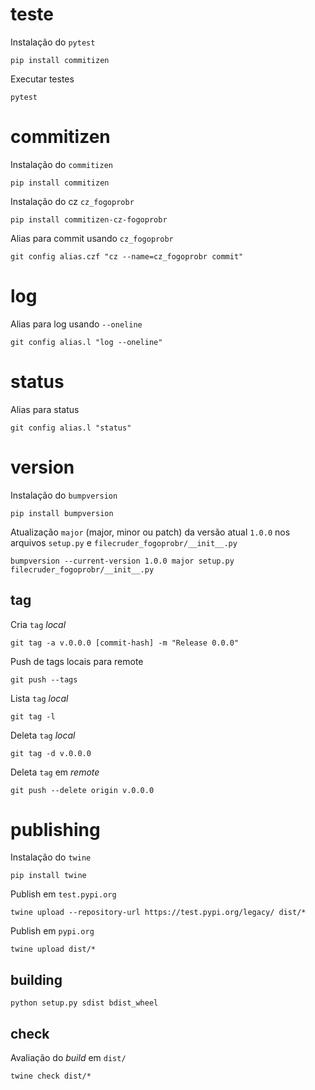 # teste

Instalação do ```pytest```
```
pip install commitizen
```

Executar testes
```
pytest
```

# commitizen

Instalação do ```commitizen```
```
pip install commitizen
```

Instalação do cz ```cz_fogoprobr```
```
pip install commitizen-cz-fogoprobr
```

Alias para commit usando ```cz_fogoprobr```
```
git config alias.czf "cz --name=cz_fogoprobr commit"
```

# log

Alias para log usando ```--oneline```
```
git config alias.l "log --oneline"
```

# status

Alias para status
```
git config alias.l "status"
```

# version

Instalação do ```bumpversion```
```
pip install bumpversion
```

Atualização ```major``` (major, minor ou patch) da versão atual ```1.0.0``` nos arquivos ```setup.py``` e ```filecruder_fogoprobr/__init__.py```
```
bumpversion --current-version 1.0.0 major setup.py filecruder_fogoprobr/__init__.py
```

## tag

Cria ```tag``` *local*
```
git tag -a v.0.0.0 [commit-hash] -m "Release 0.0.0"
```

Push de tags locais para remote
```
git push --tags
```

Lista ```tag``` *local*
```
git tag -l
```

Deleta ```tag``` *local*
```
git tag -d v.0.0.0
```

Deleta ```tag``` em *remote*
```
git push --delete origin v.0.0.0
```

# publishing

Instalação do ```twine```
```
pip install twine
```

Publish em ```test.pypi.org```
```
twine upload --repository-url https://test.pypi.org/legacy/ dist/*
```

Publish em ```pypi.org```
```
twine upload dist/*
```

## building
```
python setup.py sdist bdist_wheel
```

## check

Avaliação do *build* em ```dist/```
```
twine check dist/*
```